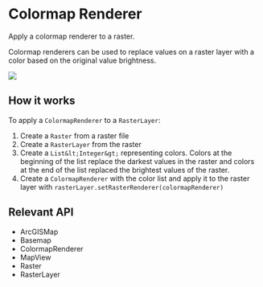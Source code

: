 # Colormap Renderer

Apply a colormap renderer to a raster.

Colormap renderers can be used to replace values on a raster layer with a color based on the original value brightness.

![]("ColormapRenderer.png)

## How it works

To apply a `ColormapRenderer` to a `RasterLayer`:

  1. Create a `Raster` from a raster file
  2. Create a `RasterLayer` from the raster
  3. Create a `List&lt;Integer&gt;` representing colors. Colors at the beginning of the list replace the darkest values in 
  the raster and colors at the end of the list replaced the brightest values of the raster.
  4. Create a `ColormapRenderer` with the color list and apply it to the raster layer with `rasterLayer.setRasterRenderer(colormapRenderer)`


## Relevant API


  * ArcGISMap
  * Basemap
  * ColormapRenderer
  * MapView
  * Raster
  * RasterLayer

